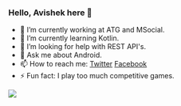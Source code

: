 ### Hello, Avishek here 👋

<!--
**avishekdas128/avishekdas128** is a ✨ _special_ ✨ repository because its `README.md` (this file) appears on your GitHub profile.-->

- 🔭 I’m currently working at ATG and MSocial.
- 🌱 I’m currently learning Kotlin.
- 🤔 I’m looking for help with REST API's.
- 💬 Ask me about Android.
- 📫 How to reach me: [Twitter](https://twitter.com/avishekdas128) [Facebook](https://www.facebook.com/avishek.das.100) 
- ⚡ Fun fact: I play too much competitive games.

<img src="https://github-readme-stats.vercel.app/api?username=avishekdas128&&show_icons=true&title_color=ffffff&icon_color=bb2acf&text_color=daf7dc&bg_color=151515"/>
